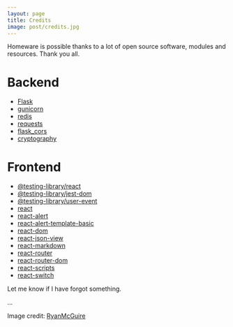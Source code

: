```yaml
---
layout: page
title: Credits
image: post/credits.jpg
---
```


Homeware is possible thanks to a lot of open source software, modules and resources. Thank you all.

# Backend

- [Flask](https://github.com/pallets/flask)
- [gunicorn](https://github.com/benoitc/gunicorn)
- [redis](https://github.com/andymccurdy/redis-py)
- [requests](https://github.com/psf/requests)
- [flask_cors](https://github.com/corydolphin/flask-cors)
- [cryptography](https://github.com/pyca/cryptography)

# Frontend

- [@testing-library/react](https://github.com/testing-library/react-testing-library)
- [@testing-library/jest-dom](https://github.com/testing-library/jest-dom)
- [@testing-library/user-event](https://github.com/testing-library/user-event)
- [react](https://github.com/facebook/react)
- [react-alert](https://github.com/schiehll/react-alert)
- [react-alert-template-basic](https://github.com/schiehll/react-alert-template-basic)
- [react-dom](https://github.com/facebook/react)
- [react-json-view](https://github.com/mac-s-g/react-json-view)
- [react-markdown](https://github.com/remarkjs/react-markdown)
- [react-router](https://github.com/ReactTraining/react-router)
- [react-router-dom](https://github.com/ReactTraining/react-router)
- [react-scripts](https://github.com/facebook/create-react-app)
- [react-switch](https://github.com/markusenglund/react-switch)

Let me know if I have forgot something.

...

Image credit: [RyanMcGuire](https://pixabay.com/es/photos/gracias-luces-de-ne%C3%B3n-ne%C3%B3n-362164/)
